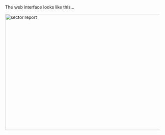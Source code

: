 The web interface looks like this...

<img src='https://modus-operandi.googlecode.com/hg/doc/screenshots/modus-operandi-sample.jpg' alt='sector report' title='sector report' width='640' height='377' />